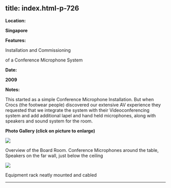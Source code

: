  title: index.html-p-726
----------------------------------------------------------

**Location:**

**Singapore**

**Features:**

Installation and Commissioning

of a Conference Microphone System

**Date:**

**2009**

**Notes:**

This started as a simple Conference Microphone Installation. But when Crocs (the footwear people) discovered our extensive AV experience they requested that we integrate the system with their Videoconferencing system and add additional lapel and hand held microphones, along with speakers and sound system for the room.

**Photo Gallery (click on picture to enlarge)**

[ ![  ](wp-content/uploads/2011/09/crocs-boardroom_s.jpg)](wp-content/uploads/2011/09/crocs-boardroom_l.jpg)

Overview of the Board Room. Conference Microphones around the table, Speakers on the far wall, just below the ceiling

[ ![  ](wp-content/uploads/2011/09/crocs-rack_s.jpg)](wp-content/uploads/2011/09/crocs-rack_l.jpg)

Equipment rack neatly mounted and cabled




----------------------------------------------------------

